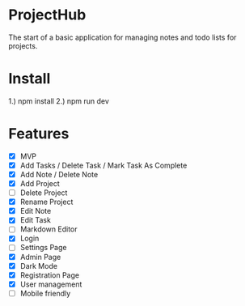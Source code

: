 # ProjectHub
The start of a basic application for managing notes and todo lists for projects. 

# Install
1.) npm install
2.) npm run dev

# Features
- [x] MVP
- [x] Add Tasks / Delete Task / Mark Task As Complete
- [x] Add Note / Delete Note
- [x] Add Project
- [ ] Delete Project
- [x] Rename Project
- [x] Edit Note
- [x] Edit Task
- [ ] Markdown Editor
- [x] Login
- [ ] Settings Page
- [x] Admin Page
- [x] Dark Mode
- [x] Registration Page
- [x] User management
- [ ] Mobile friendly 
